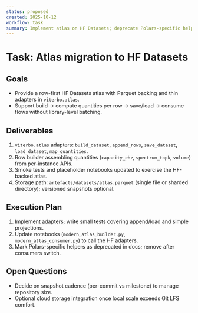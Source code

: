 ```yaml
---
status: proposed
created: 2025-10-12
workflow: task
summary: Implement atlas on HF Datasets; deprecate Polars-specific helpers.
---
```


# Task: Atlas migration to HF Datasets

## Goals

- Provide a row-first HF Datasets atlas with Parquet backing and thin adapters in `viterbo.atlas`.
- Support build → compute quantities per row → save/load → consume flows without library-level batching.

## Deliverables

1. `viterbo.atlas` adapters: `build_dataset`, `append_rows`, `save_dataset`, `load_dataset`, `map_quantities`.
2. Row builder assembling quantities (`capacity_ehz`, `spectrum_topk`, `volume`) from per-instance APIs.
3. Smoke tests and placeholder notebooks updated to exercise the HF-backed atlas.
4. Storage path: `artefacts/datasets/atlas.parquet` (single file or sharded directory); versioned snapshots optional.

## Execution Plan

1. Implement adapters; write small tests covering append/load and simple projections.
2. Update notebooks (`modern_atlas_builder.py`, `modern_atlas_consumer.py`) to call the HF adapters.
3. Mark Polars-specific helpers as deprecated in docs; remove after consumers switch.

## Open Questions

- Decide on snapshot cadence (per-commit vs milestone) to manage repository size.
- Optional cloud storage integration once local scale exceeds Git LFS comfort.

